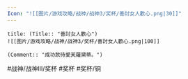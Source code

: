 ```yaml
---
Icon: "![[图片/游戏攻略/战神/战神3/奖杯/善討女人歡心.png|30]]"
---
```

```ad-common-bronze-trophy
title: (Title:: "善討女人歡心")
![[图片/游戏攻略/战神/战神3/奖杯/善討女人歡心.png|100]]

(Comment:: "成功款待愛芙羅黛蒂。")
```

#战神/战神III/奖杯 #奖杯 #奖杯/铜
